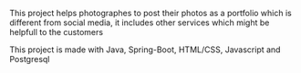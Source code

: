This project helps photographes to post their photos as a portfolio which is different from social media, it includes other services which might be helpfull to the customers

This project is made with Java, Spring-Boot, HTML/CSS, Javascript and Postgresql
